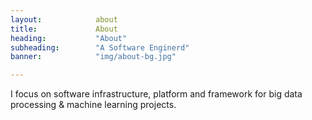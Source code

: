 ```yaml
---
layout:            about
title:             About
heading:           "About"
subheading:        "A Software Enginerd"
banner:            "img/about-bg.jpg"

---
```


I focus on software infrastructure, platform and framework for big data processing & machine learning projects.